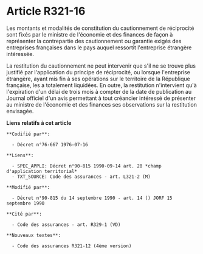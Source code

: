 # Article R321-16

Les montants et modalités de constitution du cautionnement de réciprocité sont fixés par le ministre de l'économie et des
finances de façon à représenter la contrepartie des cautionnement ou garantie exigés des entreprises françaises dans le pays
auquel ressortit l'entreprise étrangère intéressée.

La restitution du cautionnement ne peut intervenir que s'il ne se trouve plus justifié par l'application du principe de
réciprocité, ou lorsque l'entreprise étrangère, ayant mis fin à ses opérations sur le territoire de la République française,
les a totalement liquidées. En outre, la restitution n'intervient qu'à l'expiration d'un délai de trois mois à compter de la
date de publication au Journal officiel d'un avis permettant à tout créancier intéressé de présenter au ministre de
l'économie et des finances ses observations sur la restitution envisagée.

**Liens relatifs à cet article**

	**Codifié par**:

	  - Décret n°76-667 1976-07-16

	**Liens**:

	  - SPEC_APPLI: Décret n°90-815 1990-09-14 art. 28 *champ d'application territorial*
	  - TXT_SOURCE: Code des assurances - art. L321-2 (M)

	**Modifié par**:

	  - Décret n°90-815 du 14 septembre 1990 - art. 14 () JORF 15 septembre 1990

	**Cité par**:

	  - Code des assurances - art. R329-1 (VD)

	**Nouveaux textes**:

	  - Code des assurances R321-12 (4ème version)
